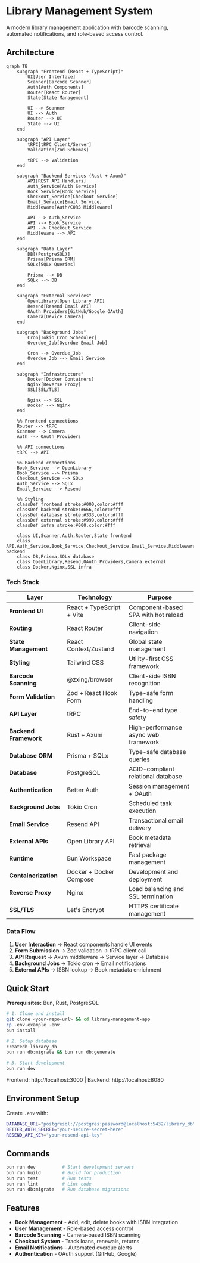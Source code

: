 # Library Management System

A modern library management application with barcode scanning, automated notifications, and role-based access control.

## Architecture

```mermaid
graph TB
    subgraph "Frontend (React + TypeScript)"
        UI[User Interface]
        Scanner[Barcode Scanner]
        Auth[Auth Components]
        Router[React Router]
        State[State Management]
        
        UI --> Scanner
        UI --> Auth
        Router --> UI
        State --> UI
    end
    
    subgraph "API Layer"
        tRPC[tRPC Client/Server]
        Validation[Zod Schemas]
        
        tRPC --> Validation
    end
    
    subgraph "Backend Services (Rust + Axum)"
        API[REST API Handlers]
        Auth_Service[Auth Service]
        Book_Service[Book Service]
        Checkout_Service[Checkout Service]
        Email_Service[Email Service]
        Middleware[Auth/CORS Middleware]
        
        API --> Auth_Service
        API --> Book_Service
        API --> Checkout_Service
        Middleware --> API
    end
    
    subgraph "Data Layer"
        DB[(PostgreSQL)]
        Prisma[Prisma ORM]
        SQLx[SQLx Queries]
        
        Prisma --> DB
        SQLx --> DB
    end
    
    subgraph "External Services"
        OpenLibrary[Open Library API]
        Resend[Resend Email API]
        OAuth_Providers[GitHub/Google OAuth]
        Camera[Device Camera]
    end
    
    subgraph "Background Jobs"
        Cron[Tokio Cron Scheduler]
        Overdue_Job[Overdue Email Job]
        
        Cron --> Overdue_Job
        Overdue_Job --> Email_Service
    end
    
    subgraph "Infrastructure"
        Docker[Docker Containers]
        Nginx[Reverse Proxy]
        SSL[SSL/TLS]
        
        Nginx --> SSL
        Docker --> Nginx
    end
    
    %% Frontend connections
    Router --> tRPC
    Scanner --> Camera
    Auth --> OAuth_Providers
    
    %% API connections
    tRPC --> API
    
    %% Backend connections
    Book_Service --> OpenLibrary
    Book_Service --> Prisma
    Checkout_Service --> SQLx
    Auth_Service --> SQLx
    Email_Service --> Resend
    
    %% Styling
    classDef frontend stroke:#000,color:#fff
    classDef backend stroke:#666,color:#fff
    classDef database stroke:#333,color:#fff
    classDef external stroke:#999,color:#fff
    classDef infra stroke:#000,color:#fff
    
    class UI,Scanner,Auth,Router,State frontend
    class API,Auth_Service,Book_Service,Checkout_Service,Email_Service,Middleware,Cron,Overdue_Job backend
    class DB,Prisma,SQLx database
    class OpenLibrary,Resend,OAuth_Providers,Camera external
    class Docker,Nginx,SSL infra
```

### Tech Stack

| Layer | Technology | Purpose |
|-------|------------|---------|
| **Frontend UI** | React + TypeScript + Vite | Component-based SPA with hot reload |
| **Routing** | React Router | Client-side navigation |
| **State Management** | React Context/Zustand | Global state management |
| **Styling** | Tailwind CSS | Utility-first CSS framework |
| **Barcode Scanning** | @zxing/browser | Client-side ISBN recognition |
| **Form Validation** | Zod + React Hook Form | Type-safe form handling |
| **API Layer** | tRPC | End-to-end type safety |
| **Backend Framework** | Rust + Axum | High-performance async web framework |
| **Database ORM** | Prisma + SQLx | Type-safe database queries |
| **Database** | PostgreSQL | ACID-compliant relational database |
| **Authentication** | Better Auth | Session management + OAuth |
| **Background Jobs** | Tokio Cron | Scheduled task execution |
| **Email Service** | Resend API | Transactional email delivery |
| **External APIs** | Open Library API | Book metadata retrieval |
| **Runtime** | Bun Workspace | Fast package management |
| **Containerization** | Docker + Docker Compose | Development and deployment |
| **Reverse Proxy** | Nginx | Load balancing and SSL termination |
| **SSL/TLS** | Let's Encrypt | HTTPS certificate management |

### Data Flow

1. **User Interaction** → React components handle UI events
2. **Form Submission** → Zod validation → tRPC client call
3. **API Request** → Axum middleware → Service layer → Database
4. **Background Jobs** → Tokio cron → Email notifications
5. **External APIs** → ISBN lookup → Book metadata enrichment

## Quick Start

**Prerequisites:** Bun, Rust, PostgreSQL

```bash
# 1. Clone and install
git clone <your-repo-url> && cd library-management-app
cp .env.example .env
bun install

# 2. Setup database
createdb library_db
bun run db:migrate && bun run db:generate

# 3. Start development
bun run dev
```

Frontend: http://localhost:3000 | Backend: http://localhost:8080

## Environment Setup

Create `.env` with:
```bash
DATABASE_URL="postgresql://postgres:password@localhost:5432/library_db"
BETTER_AUTH_SECRET="your-secure-secret-here"
RESEND_API_KEY="your-resend-api-key"
```

## Commands

```bash
bun run dev          # Start development servers
bun run build        # Build for production
bun run test         # Run tests
bun run lint         # Lint code
bun run db:migrate   # Run database migrations
```

## Features

- **Book Management** - Add, edit, delete books with ISBN integration
- **User Management** - Role-based access control
- **Barcode Scanning** - Camera-based ISBN scanning
- **Checkout System** - Track loans, renewals, returns
- **Email Notifications** - Automated overdue alerts
- **Authentication** - OAuth support (GitHub, Google)
